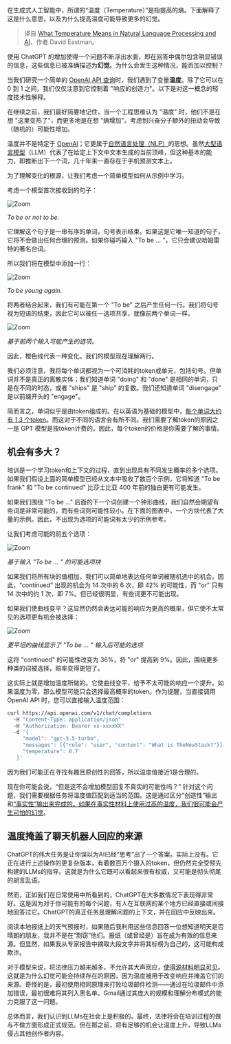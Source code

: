 <!--
title: 自然语言处理和AI中的温度
cover: https://cdn.thenewstack.io/media/2024/01/db989bc8-temperature-ai-2-1024x576.jpg
-->

在生成式人工智能中，所谓的“温度（Temperature）”是指提高的熵。下面解释了这是什么意思，以及为什么提高温度可能导致更多的幻觉。

> 译自 [What Temperature Means in Natural Language Processing and AI](https://thenewstack.io/what-temperature-means-in-natural-language-processing-and-ai/)，作者 David Eastman。

使用 ChatGPT 的增加使得一个问题不断浮出水面，即在回答中偶尔包含明显错误的信息，这些信息已被准确描述为**幻觉**。为什么会发生这种情况，能否加以控制？

当我们研究一个简单的 [OpenAI API 查询](https://thenewstack.io/the-promise-of-riches-from-ai-wrappers/)时，我们遇到了变量**温度**。除了它可以在 0 到 1 之间，我们仅仅注意到它控制着 "响应的创造力"。以下是对这一概念的轻度技术性解释。

在继续之前，我们最好简要地记住，当一个工程思维认为 "温度" 时，他们不是在想 "这里变热了"，而更多地是在想 "熵增加"。考虑到兴奋分子额外的扭动会导致（随机的）可能性增加。

温度并不是特定于 [OpenAI](https://thenewstack.io/beyond-chatgpt-exploring-the-openai-platform/)；它更属于[自然语言处理（NLP）](https://thenewstack.io/top-5-nlp-tools-in-python-for-text-analysis-applications/)的思想。虽然[大型语言模型](https://thenewstack.io/what-is-a-large-language-model/)（LLM）代表了在给定上下文中文本生成的当前顶峰，但这种基本的能力，即推断出下一个词，几十年来一直存在于手机预测文本上。

为了理解变化的根源，让我们考虑一个简单模型如何从示例中学习。

考虑一个模型首次接收到的句子：

![Zoom](https://cdn.thenewstack.io/media/2024/01/b5a8a885-untitled-1024x111.png)

*To be or not to be.*

它理解这个句子是一串有序的单词，句号表示结束。如果这是它唯一知道的句子，它将不会做出任何合理的预测。如果你碰巧输入 "To be … "，它只会建议哈姆雷特的著名台词。

所以我们将在模型中添加一行：

![Zoom](https://cdn.thenewstack.io/media/2024/01/7fffcd25-untitled-1-1024x124.png)

*To be young again.*

将两者结合起来，我们有可能在第一个 "To be" 之后产生任何一行。我们将句号视为短语的结束，因此它可以被任一选项共享，就像前两个单词一样。

![Zoom](https://cdn.thenewstack.io/media/2024/01/1423ddf6-untitled-2-1024x244.png)

*基于前两个输入可能产生的选项。*

因此，橙色线代表一种变化。我们的模型现在理解两行。

我们必须注意，我将每个单词都视为一个可消耗的token或单元，包括句号。但单词并不是真正的离散实体；我们知道单词 "doing" 和 "done" 是相同的单词，只是在不同的时态，或者 "ships" 是 "ship" 的复数。我们还知道单词 "disengage" 是以前缀开头的 "engage"。

简而言之，单词似乎是由token组成的。在以英语为基础的模型中，[每个单词大约有 1.3 个token](https://gptforwork.com/guides/openai-gpt3-tokens)。而这对于不同的语言会有所不同。我们需要了解token的原因之一是 GPT 模型是按token计费的。因此，每个token的价格是你需要了解的事情。

## 机会有多大？

培训是一个学习token和上下文的过程，直到出现具有不同发生概率的多个选项。如果我们假设上面的简单模型已经从文本中吸收了数百个示例，它将知道 "To be frank" 和 "To be continued" 比莎士比亚 400 年前的独白更有可能发生。

如果我们围绕 "To be …" 后面的下一个词创建一个钟形曲线，我们自然会期望有些词是非常可能的，而有些词则可能性较小。在下面的图表中，一个方块代表了大量的示例。因此，不出现为选项的可能词有太少的示例参考。

让我们考虑可能的前五个选项：

![Zoom](https://cdn.thenewstack.io/media/2024/01/47b66d38-untitled-3.png)

*基于输入 "To be … " 的可能选项块*

如果我们将所有块的值相加，我们可以简单地表达任何单词被随机选中的机会。因此，“continued” 出现的机会为 14 次中的 6 次，即 42% 的可能性，而 "or" 只有 14 次中的约 1 次，即 7%。但已经很明显，有些词更不可能出现。

如果我们使曲线变平？这显然仍然会表达可能的响应为更高的概率，但它使不太常见的选项更有机会被选择：

![Zoom](https://cdn.thenewstack.io/media/2024/01/eb211601-untitled-4.png)

*更平坦的曲线显示了 "To be … " 输入后可能的选项*

这将 "continued" 的可能性改变为 36%，将 "or" 提高到 9%。因此，围绕更多种类的词被选择，赔率变得更短了。

这实际上就是增加温度所做的。它使曲线变平，给予不太可能的响应一个提升。如果温度为零，那么模型可能只会选择最高概率的token。作为提醒，当直接调用 OpenAI API 时，您可以直接输入温度范围：

```bash
curl https://api.openai.com/v1/chat/completions
  -H "Content-Type: application/json"
  -H "Authorization: Bearer xx-xxxxXX"
  -d '{
     "model": "gpt-3.5-turbo",
     "messages": [{"role": "user", "content": "What is TheNewStack?"}],
     "temperature": 0.7
   }'
```

因为我们可能正在寻找有趣且原创性的回答，所以温度值接近1是合理的。

现在你可能会说，“但是这不会增加模型回复不真实的可能性吗？” 针对这个问题，我们需要根据任务将温度值匹配到适当的范围。这是通过区分“创造性”输出和[“事实性”输出来完成的。如果在事实性材料上使用过高的温度，我们很可能会产生可怕的幻觉](https://thenewstack.io/how-to-reduce-the-hallucinations-from-large-language-models/)。

## 温度掩盖了聊天机器人回应的来源

ChatGPT的伟大任务是让你误以为AI已经“思考”出了一个答案。实际上没有。它正在进行上述操作的更复杂版本，有着数百万个摄入的token，但仍然完全受预先构建的LLMs的指导。这就是为什么它既可以看起来很有权威，又可能是彻头彻尾的胡言乱语。

然而，正如我们在日常使用中所看到的，ChatGPT在大多数情况下表现得非常好。这是因为对于你可能有的每个问题，有人在互联网的某个地方已经直接或间接地回答过它。ChatGPT的真正任务是理解问题的上下文，并在回应中反映出来。

阅读本地报纸上的天气预报时，如果随后我利用这些信息回答一位想知道明天是否晴朗的朋友，我并不是在“剽窃”他们。报纸（或曾经是）旨在成为有效的信息来源。但显然，如果我从专家报告中摘取大段文字并将其标榜为自己的，这可能构成欺诈。

对于模型来说，将法律压力越来越多，不允许其大声回应，[使得源材料明显可见](https://arstechnica.com/tech-policy/2023/12/ny-times-sues-open-ai-microsoft-over-copyright-infringement/?utm_source=thenewstack&utm_medium=website&utm_content=inline-mention&utm_campaign=platform)。这就是为什么幻觉可能会持续存在的原因，因为温度被用于改变响应并掩盖它们的来源。奇怪的是，最初使用相同原理来打败垃圾邮件检测——通过在垃圾邮件中添加错误，最初很难将其列入黑名单。Gmail通过其庞大的规模和理解分布模式的能力克服了这一问题。

总体而言，我们认识到LLMs在社会上是积极的。最终，法律将会在培训过程的做与不做方面形成正式规范。但在那之前，将有足够的机会让温度上升，导致LLMs侵占其他创作者内容。
